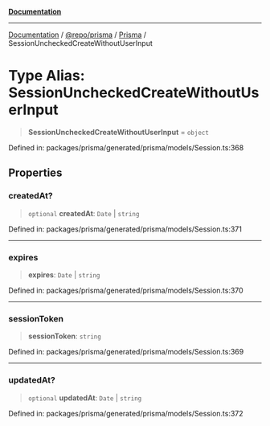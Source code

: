 [**Documentation**](../../../../../README.md)

***

[Documentation](../../../../../README.md) / [@repo/prisma](../../../README.md) / [Prisma](../README.md) / SessionUncheckedCreateWithoutUserInput

# Type Alias: SessionUncheckedCreateWithoutUserInput

> **SessionUncheckedCreateWithoutUserInput** = `object`

Defined in: packages/prisma/generated/prisma/models/Session.ts:368

## Properties

### createdAt?

> `optional` **createdAt**: `Date` \| `string`

Defined in: packages/prisma/generated/prisma/models/Session.ts:371

***

### expires

> **expires**: `Date` \| `string`

Defined in: packages/prisma/generated/prisma/models/Session.ts:370

***

### sessionToken

> **sessionToken**: `string`

Defined in: packages/prisma/generated/prisma/models/Session.ts:369

***

### updatedAt?

> `optional` **updatedAt**: `Date` \| `string`

Defined in: packages/prisma/generated/prisma/models/Session.ts:372
